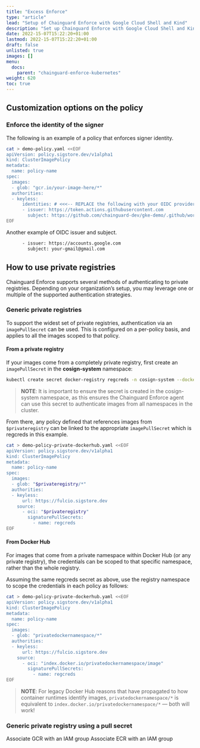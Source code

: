 ```yaml
---
title: "Excess Enforce"
type: "article"
lead: "Setup of Chainguard Enforce with Google Cloud Shell and Kind"
description: "Set up Chainguard Enforce with Google Cloud Shell and Kind"
date: 2022-15-07T15:22:20+01:00
lastmod: 2022-15-07T15:22:20+01:00
draft: false
unlisted: true
images: []
menu:
  docs:
    parent: "chainguard-enforce-kubernetes"
weight: 620
toc: true
---
```


## Customization options on the policy

### Enforce the identity of the signer

The following is an example of a policy that enforces signer identity.

```sh
cat > demo-policy.yaml <<EOF
apiVersion: policy.sigstore.dev/v1alpha1
kind: ClusterImagePolicy
metadata:
  name: policy-name
spec:
  images:
  - glob: "gcr.io/your-image-here/*"
  authorities:
  - keyless:
      identities: # <<<-- REPLACE the following with your OIDC provider & subject --> #
      - issuer: https://token.actions.githubusercontent.com
        subject: https://github.com/chainguard-dev/gke-demo/.github/workflows/release.yaml@refs/heads/main
EOF
```

Another example of OIDC issuer and subject.

```sh
      - issuer: https://accounts.google.com
        subject: your-gmail@gmail.com
```

## How to use private registries

Chainguard Enforce supports several methods of authenticating to private registries. Depending on your organization’s setup, you may leverage one or multiple of the supported authentication strategies.

### Generic private registries

To support the widest set of private registries, authentication via an `imagePullSecret` can be used. This is configured on a per-policy basis, and applies to all the images scoped to that policy.

#### From a private registry

If your images come from a completely private registry, first create an `imagePullSecret` in the **cosign-system** namespace:

```sh
kubectl create secret docker-registry regcreds -n cosign-system --docker-server=$privateregistry --docker-username=$username --docker-password=$password --docker-email=$email
```

> **NOTE**: It is important to ensure the secret is created in the cosign-system namespace, as this ensures the Chainguard Enforce agent can use this secret to authenticate images from all namespaces in the cluster.


From there, any policy defined that references images from `$privateregistry` can be linked to the appropriate `imagePullSecret` which is regcreds in this example.

```sh
cat > demo-policy-private-dockerhub.yaml <<EOF
apiVersion: policy.sigstore.dev/v1alpha1
kind: ClusterImagePolicy
metadata:
  name: policy-name
spec:
  images:
  - glob: "$privateregistry/*"
  authorities:
  - keyless:
      url: https://fulcio.sigstore.dev
    source:
      - oci: "$privateregistry"
        signaturePullSecrets:
          - name: regcreds
EOF
```

#### From Docker Hub

For images that come from a private namespace within Docker Hub (or any private registry), the credentials can be scoped to that specific namespace, rather than the whole registry.

Assuming the same regcreds secret as above, use the registry namespace to scope the credentials in each policy as follows:

```sh
cat > demo-policy-private-dockerhub.yaml <<EOF
apiVersion: policy.sigstore.dev/v1alpha1
kind: ClusterImagePolicy
metadata:
  name: policy-name
spec:
  images:
  - glob: "privatedockernamespace/*"
  authorities:
  - keyless:
      url: https://fulcio.sigstore.dev
    source:
      - oci: "index.docker.io/privatedockernamespace/image"
        signaturePullSecrets:
          - name: regcreds
EOF
```

> **NOTE**: For legacy Docker Hub reasons that have propagated to how container runtimes identify images, `privatedockernamespace/*` is equivalent to `index.docker.io/privatedockernamespace/*` —  both will work!

### Generic private registry using a pull secret

Associate GCR with an IAM group
Associate ECR with an IAM group
